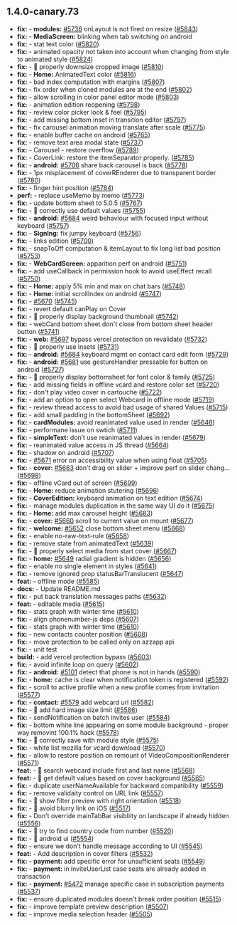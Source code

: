 ## 1.4.0-canary.73

* **fix:**  - **modules:** [#5736](https://github.com/AzzappApp/azzapp/pull/5736) onLayout is not fired on resize ([#5843](https://github.com/AzzappApp/azzapp/pull/5843))
* **fix:**  - **MediaScreen:** blinking when tab switching on android
* **fix:**  - stat text color ([#5820](https://github.com/AzzappApp/azzapp/pull/5820))
* **fix:**  - animated opacity not taken into account when changing from style to animated style ([#5824](https://github.com/AzzappApp/azzapp/pull/5824))
* **fix:**  - 🐛 properly downsize cropped image ([#5810](https://github.com/AzzappApp/azzapp/pull/5810))
* **fix:**  - **Home:** AnimatedText color ([#5816](https://github.com/AzzappApp/azzapp/pull/5816))
* **fix:**  - bad index computation with margins ([#5807](https://github.com/AzzappApp/azzapp/pull/5807))
* **fix:**  - fix order when cloned modules are at the end ([#5802](https://github.com/AzzappApp/azzapp/pull/5802))
* **fix:**  - allow scrolling in color panel editor mode ([#5803](https://github.com/AzzappApp/azzapp/pull/5803))
* **fix:**  - animation edition reopening ([#5798](https://github.com/AzzappApp/azzapp/pull/5798))
* **fix:**  - review color picker look & feel ([#5795](https://github.com/AzzappApp/azzapp/pull/5795))
* **fix:**  - add missing bottom inset in transition editor ([#5797](https://github.com/AzzappApp/azzapp/pull/5797))
* **fix:**  - fix carousel animation moving translate after scale ([#5775](https://github.com/AzzappApp/azzapp/pull/5775))
* **fix:**  - enable buffer cache on android ([#5765](https://github.com/AzzappApp/azzapp/pull/5765))
* **fix:**  - remove text area modal state ([#5737](https://github.com/AzzappApp/azzapp/pull/5737))
* **fix:**  - Carousel - restore overflow ([#5789](https://github.com/AzzappApp/azzapp/pull/5789))
* **fix:**  - CoverLink: restore the itemSeparator properly. ([#5785](https://github.com/AzzappApp/azzapp/pull/5785))
* **fix:**  - **android:** [#5706](https://github.com/AzzappApp/azzapp/pull/5706) share back carousel is back ([#5778](https://github.com/AzzappApp/azzapp/pull/5778))
* **fix:**  - 1px misplacement of coverREnderer due to transparent border ([#5780](https://github.com/AzzappApp/azzapp/pull/5780))
* **fix:**  - finger hint position ([#5784](https://github.com/AzzappApp/azzapp/pull/5784))
* **perf:**  - replace useMemo by memo ([#5773](https://github.com/AzzappApp/azzapp/pull/5773))
* **fix:**  - update bottom sheet to 5.0.5 ([#5767](https://github.com/AzzappApp/azzapp/pull/5767))
* **fix:**  - 🐛 correctly use default values ([#5755](https://github.com/AzzappApp/azzapp/pull/5755))
* **fix:**  - **android:** [#5684](https://github.com/AzzappApp/azzapp/pull/5684) weird behaviour with focused input without keyboard ([#5757](https://github.com/AzzappApp/azzapp/pull/5757))
* **fix:**  - **SignIng:** fix jumpy keyboard ([#5756](https://github.com/AzzappApp/azzapp/pull/5756))
* **fix:**  - links edition ([#5700](https://github.com/AzzappApp/azzapp/pull/5700))
* **fix:**  - snapToOff computation & itemLayout to fix long list bad position ([#5753](https://github.com/AzzappApp/azzapp/pull/5753))
* **fix:**  - **WebCardScreen:** apparition perf on android ([#5751](https://github.com/AzzappApp/azzapp/pull/5751))
* **fix:**  - add useCallback in permission hook to avoid useEffect recall ([#5750](https://github.com/AzzappApp/azzapp/pull/5750))
* **fix:**  - **Home:** apply 5% min and max on chat bars ([#5748](https://github.com/AzzappApp/azzapp/pull/5748))
* **fix:**  - **Home:** initial scrollIndex on android ([#5747](https://github.com/AzzappApp/azzapp/pull/5747))
* **fix:**  - [#5670](https://github.com/AzzappApp/azzapp/pull/5670) ([#5745](https://github.com/AzzappApp/azzapp/pull/5745))
* **fix:**  - revert default canPlay on Cover
* **fix:**  - 🐛 properly display background thumbnail ([#5742](https://github.com/AzzappApp/azzapp/pull/5742))
* **fix:**  - webCard bottom sheet don't close from bottom sheet header button ([#5741](https://github.com/AzzappApp/azzapp/pull/5741))
* **fix:**  - **web:** [#5697](https://github.com/AzzappApp/azzapp/pull/5697) bypass vercel protection on revalidate ([#5732](https://github.com/AzzappApp/azzapp/pull/5732))
* **fix:**  - 🐛 properly use insets ([#5731](https://github.com/AzzappApp/azzapp/pull/5731))
* **fix:**  - **android:** [#5684](https://github.com/AzzappApp/azzapp/pull/5684) keyboard mgmt on contact card edit form ([#5729](https://github.com/AzzappApp/azzapp/pull/5729))
* **fix:**  - **android:** [#5681](https://github.com/AzzappApp/azzapp/pull/5681) use gestureHandler pressable for button on android ([#5727](https://github.com/AzzappApp/azzapp/pull/5727))
* **fix:**  - 🐛 properly display bottomsheet for font color & family ([#5725](https://github.com/AzzappApp/azzapp/pull/5725))
* **fix:**  - add missing fields in offline vcard and restore color set ([#5720](https://github.com/AzzappApp/azzapp/pull/5720))
* **fix:**  - don't play video cover in cartouche ([#5722](https://github.com/AzzappApp/azzapp/pull/5722))
* **fix:**  - add an option to open select Webcard in offline mode ([#5719](https://github.com/AzzappApp/azzapp/pull/5719))
* **fix:**  - review thread access to avoid bad usage of shared Values ([#5715](https://github.com/AzzappApp/azzapp/pull/5715))
* **fix:**  - add small padding in the bottomSheet ([#5692](https://github.com/AzzappApp/azzapp/pull/5692))
* **fix:**  - **cardModules:** avoid reanimated value used in render ([#5646](https://github.com/AzzappApp/azzapp/pull/5646))
* **fix:**  - performane issue on swtich ([#5711](https://github.com/AzzappApp/azzapp/pull/5711))
* **fix:**  - **simpleText:** don’t use reanimated values in render ([#5679](https://github.com/AzzappApp/azzapp/pull/5679))
* **fix:**  - reanimated value access in JS thread ([#5664](https://github.com/AzzappApp/azzapp/pull/5664))
* **fix:**  - shadow on android ([#5707](https://github.com/AzzappApp/azzapp/pull/5707))
* **fix:**  - [#5671](https://github.com/AzzappApp/azzapp/pull/5671) error on accessibility value when using float ([#5705](https://github.com/AzzappApp/azzapp/pull/5705))
* **fix:**  - **cover:** [#5663](https://github.com/AzzappApp/azzapp/pull/5663) don’t drag on slider + improve perf on slider chang… ([#5698](https://github.com/AzzappApp/azzapp/pull/5698))
* **fix:**  - offline vCard out of screen ([#5699](https://github.com/AzzappApp/azzapp/pull/5699))
* **fix:**  - **Home:** reduce animation stutering ([#5696](https://github.com/AzzappApp/azzapp/pull/5696))
* **fix:**  - **CoverEdition:** keyboard animation on text edition ([#5674](https://github.com/AzzappApp/azzapp/pull/5674))
* **fix:**  - manage modules duplication in the same way UI do it ([#5675](https://github.com/AzzappApp/azzapp/pull/5675))
* **fix:**  - **Home:** add max carousel height ([#5683](https://github.com/AzzappApp/azzapp/pull/5683))
* **fix:**  - **cover:** [#5660](https://github.com/AzzappApp/azzapp/pull/5660) scroll to current value on mount ([#5677](https://github.com/AzzappApp/azzapp/pull/5677))
* **fix:**  - **welcome:** [#5652](https://github.com/AzzappApp/azzapp/pull/5652) close bottom sheet menu ([#5668](https://github.com/AzzappApp/azzapp/pull/5668))
* **fix:**  - enable no-raw-text-rule ([#5658](https://github.com/AzzappApp/azzapp/pull/5658))
* **fix:**  - remove state from animatedText ([#5639](https://github.com/AzzappApp/azzapp/pull/5639))
* **fix:**  - 🐛 properly select media from start cover ([#5667](https://github.com/AzzappApp/azzapp/pull/5667))
* **fix:**  - **home:** [#5649](https://github.com/AzzappApp/azzapp/pull/5649) radial gradient is hidden ([#5656](https://github.com/AzzappApp/azzapp/pull/5656))
* **fix:**  - enable no single element in styles ([#5641](https://github.com/AzzappApp/azzapp/pull/5641))
* **fix:**  - remove ignored prop statusBarTranslucent ([#5647](https://github.com/AzzappApp/azzapp/pull/5647))
* **feat:**  - offline mode ([#5585](https://github.com/AzzappApp/azzapp/pull/5585))
* **docs:**  - Update README.md
* **fix:**  - put back translation messages paths ([#5632](https://github.com/AzzappApp/azzapp/pull/5632))
* **feat:**  - editable media ([#5615](https://github.com/AzzappApp/azzapp/pull/5615))
* **fix:**  - stats graph with winter time ([#5610](https://github.com/AzzappApp/azzapp/pull/5610))
* **fix:**  - align phonenumber-js deps ([#5607](https://github.com/AzzappApp/azzapp/pull/5607))
* **fix:**  - stats graph with winter time ([#5610](https://github.com/AzzappApp/azzapp/pull/5610))
* **fix:**  - new contacts counter position ([#5608](https://github.com/AzzappApp/azzapp/pull/5608))
* **fix:**  - move protection to be called only on azzapp api
* **fix:**  - unit test
* **build:**  - add vercel protection bypass ([#5603](https://github.com/AzzappApp/azzapp/pull/5603))
* **fix:**  - avoid infinite loop on query ([#5602](https://github.com/AzzappApp/azzapp/pull/5602))
* **fix:**  - **android:** [#5101](https://github.com/AzzappApp/azzapp/pull/5101) detect that phone is not in hands ([#5590](https://github.com/AzzappApp/azzapp/pull/5590))
* **fix:**  - **home:** cache is clear when notification token is registered ([#5592](https://github.com/AzzappApp/azzapp/pull/5592))
* **fix:**  - scroll to active profile when a new profile comes from invitation ([#5577](https://github.com/AzzappApp/azzapp/pull/5577))
* **fix:**  - **contact:** [#5579](https://github.com/AzzappApp/azzapp/pull/5579) add webcard url ([#5582](https://github.com/AzzappApp/azzapp/pull/5582))
* **fix:**  - 🐛 add hard image size limit ([#5586](https://github.com/AzzappApp/azzapp/pull/5586))
* **fix:**  - sendNotification on batch invites user ([#5584](https://github.com/AzzappApp/azzapp/pull/5584))
* **fix:**  - bottom white line appearing on some module background - proper way removint 100.1% hack ([#5578](https://github.com/AzzappApp/azzapp/pull/5578))
* **fix:**  - 🐛 correctly save with module style ([#5575](https://github.com/AzzappApp/azzapp/pull/5575))
* **fix:**  - white list mozilla for vcard download ([#5570](https://github.com/AzzappApp/azzapp/pull/5570))
* **fix:**  - allow to restore position on remount of VideoCompositionRenderer ([#5571](https://github.com/AzzappApp/azzapp/pull/5571))
* **feat:**  - 🎸 search webcard include first and last name ([#5568](https://github.com/AzzappApp/azzapp/pull/5568))
* **feat:**  - 🎸 get default values based on cover background ([#5565](https://github.com/AzzappApp/azzapp/pull/5565))
* **fix:**  - duplicate userNameAvailable for backward compatibility ([#5559](https://github.com/AzzappApp/azzapp/pull/5559))
* **fix:**  - remove validaity control on URL link ([#5557](https://github.com/AzzappApp/azzapp/pull/5557))
* **fix:**  - 🐛 show filter preview with right orientation ([#5518](https://github.com/AzzappApp/azzapp/pull/5518))
* **fix:**  - 🐛 avoid blurry link on iOS ([#5517](https://github.com/AzzappApp/azzapp/pull/5517))
* **fix:**  - Don't override mainTabBar visibliity on landscape if already hidden ([#5556](https://github.com/AzzappApp/azzapp/pull/5556))
* **fix:**  - 🐛 try to find country code from number ([#5520](https://github.com/AzzappApp/azzapp/pull/5520))
* **fix:**  - 🐛 android ui ([#5554](https://github.com/AzzappApp/azzapp/pull/5554))
* **fix:**  - ensure we don't handle message according to UI ([#5545](https://github.com/AzzappApp/azzapp/pull/5545))
* **feat:**  - Add description in cover filters ([#5532](https://github.com/AzzappApp/azzapp/pull/5532))
* **fix:**  - **payment:** add specific error for unsufficient seats ([#5549](https://github.com/AzzappApp/azzapp/pull/5549))
* **fix:**  - **payment:** in inviteUserList case seats are already added in transaction
* **fix:**  - **payment:** [#5472](https://github.com/AzzappApp/azzapp/pull/5472) manage specific case in subscription payments ([#5537](https://github.com/AzzappApp/azzapp/pull/5537))
* **fix:**  - ensure duplicated modules doesn't break order position ([#5515](https://github.com/AzzappApp/azzapp/pull/5515))
* **fix:**  - improve template preview description ([#5507](https://github.com/AzzappApp/azzapp/pull/5507))
* **fix:**  - improve media selection header ([#5505](https://github.com/AzzappApp/azzapp/pull/5505))